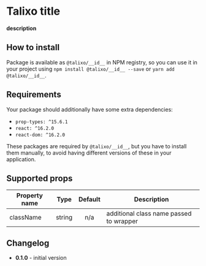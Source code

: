 # Talixo __title__

__description__

## How to install

Package is available as `@talixo/__id__` in NPM registry, so you can use it in your project
using `npm install @talixo/__id__ --save` or `yarn add @talixo/__id__`.

## Requirements

Your package should additionally have some extra dependencies:

- `prop-types: ^15.6.1`
- `react: ^16.2.0`
- `react-dom: ^16.2.0`

These packages are required by `@talixo/__id__`, but you have to install them manually,
to avoid having different versions of these in your application.

## Supported props

Property name | Type      | Default | Description                    
--------------|-----------|:-------:|--------------------------------
className     | string    | n/a     | additional class name passed to wrapper

## Changelog

- **0.1.0** - initial version
